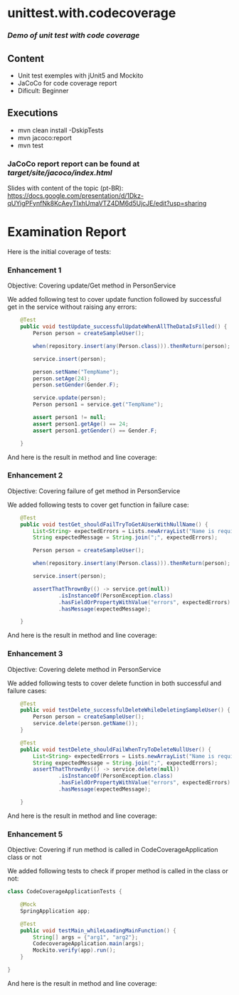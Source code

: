 # unittest.with.codecoverage
### _Demo of unit test with code coverage_

## Content
- Unit test exemples with jUnit5 and Mockito
- JaCoCo for code coverage report
- Dificult: Beginner

## Executions
- mvn clean install -DskipTests
- mvn jacoco:report
- mvn test

### JaCoCo report report can be found at _target/site/jacoco/index.html_

Slides with content of the topic (pt-BR):<br> https://docs.google.com/presentation/d/1Dkz-qUYigPFynfNk8KcAeyTIxhUmaVTZ4DM6d5UjcJE/edit?usp=sharing


# Examination Report

Here is the initial coverage of tests:



### Enhancement 1

Objective: Covering update/Get method in PersonService

We added following test to cover update function followed by successful get in the service without raising any errors:

```java
	@Test
	public void testUpdate_successfulUpdateWhenAllTheDataIsFilled() {
		Person person = createSampleUser();

		when(repository.insert(any(Person.class))).thenReturn(person);

		service.insert(person);

		person.setName("TempName");
		person.setAge(24);
		person.setGender(Gender.F);

		service.update(person);
		Person person1 = service.get("TempName");

		assert person1 != null;
		assert person1.getAge() == 24;
		assert person1.getGender() == Gender.F;

	}
```

And here is the result in method and line coverage:


### Enhancement 2

Objective: Covering failure of get method in PersonService

We added following tests to cover get function in failure case:

```java
	@Test
	public void testGet_shouldFailTryToGetAUserWithNullName() {
		List<String> expectedErrors = Lists.newArrayList("Name is required");
		String expectedMessage = String.join(";", expectedErrors);

		Person person = createSampleUser();

		when(repository.insert(any(Person.class))).thenReturn(person);

		service.insert(person);

		assertThatThrownBy(() -> service.get(null))
				.isInstanceOf(PersonException.class)
				.hasFieldOrPropertyWithValue("errors", expectedErrors)
				.hasMessage(expectedMessage);

	}
```

And here is the result in method and line coverage:


### Enhancement 3

Objective: Covering delete method in PersonService

We added following tests to cover delete function in both successful and failure cases:

```java
	@Test
	public void testDelete_successfulDeleteWhileDeletingSampleUser() {
		Person person = createSampleUser();
		service.delete(person.getName());
	}

	@Test
	public void testDelete_shouldFailWhenTryToDeleteNullUser() {
		List<String> expectedErrors = Lists.newArrayList("Name is required");
		String expectedMessage = String.join(";", expectedErrors);
		assertThatThrownBy(() -> service.delete(null))
				.isInstanceOf(PersonException.class)
				.hasFieldOrPropertyWithValue("errors", expectedErrors)
				.hasMessage(expectedMessage);

	}
```
And here is the result in method and line coverage:

### Enhancement 5

Objective: Covering if run method is called in CodeCoverageApplication class or not

We added following tests to check if proper method is called in the class or not:

```java
class CodeCoverageApplicationTests {

	@Mock
	SpringApplication app;

	@Test
	public void testMain_whileLoadingMainFunction() {
		String[] args = {"arg1", "arg2"};
		CodecoverageApplication.main(args);
		Mockito.verify(app).run();
	}

}
```

And here is the result in method and line coverage:

